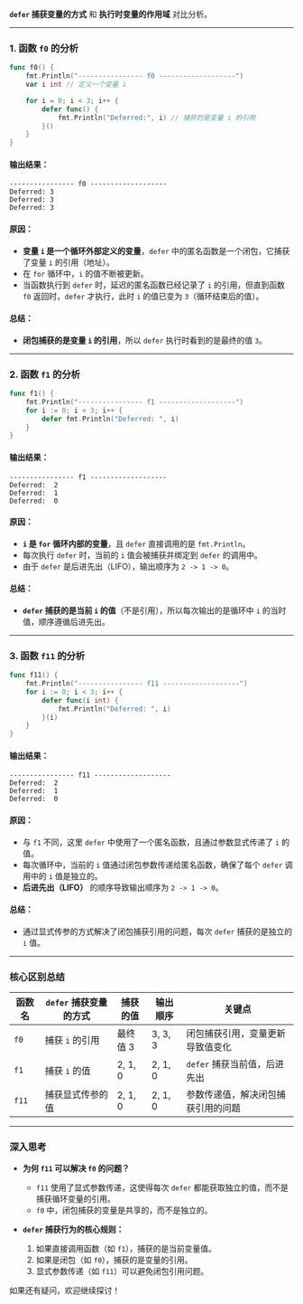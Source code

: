  **`defer` 捕获变量的方式** 和 **执行时变量的作用域** 对比分析。

---

### **1. 函数 `f0` 的分析**
```go
func f0() {
	fmt.Println("---------------- f0 -------------------")
	var i int // 定义一个变量 i

	for i = 0; i < 3; i++ {
		defer func() {
			fmt.Println("Deferred:", i) // 捕获的是变量 i 的引用
		}()
	}
}
```

#### **输出结果：**
```
---------------- f0 -------------------
Deferred: 3
Deferred: 3
Deferred: 3
```

#### **原因：**
- **变量 `i` 是一个循环外部定义的变量**，`defer` 中的匿名函数是一个闭包，它捕获了变量 `i` 的引用（地址）。
- 在 `for` 循环中，`i` 的值不断被更新。
- 当函数执行到 `defer` 时，延迟的匿名函数已经记录了 `i` 的引用，但直到函数 `f0` 返回时，`defer` 才执行，此时 `i` 的值已变为 `3`（循环结束后的值）。

#### **总结：**
- **闭包捕获的是变量 `i` 的引用**，所以 `defer` 执行时看到的是最终的值 `3`。

---

### **2. 函数 `f1` 的分析**
```go
func f1() {
	fmt.Println("---------------- f1 -------------------")
	for i := 0; i < 3; i++ {
		defer fmt.Println("Deferred: ", i)
	}
}
```

#### **输出结果：**
```
---------------- f1 -------------------
Deferred:  2
Deferred:  1
Deferred:  0
```

#### **原因：**
- **`i` 是 `for` 循环内部的变量**，且 `defer` 直接调用的是 `fmt.Println`。
- 每次执行 `defer` 时，当前的 `i` 值会被捕获并绑定到 `defer` 的调用中。
- 由于 `defer` 是后进先出（LIFO），输出顺序为 `2 -> 1 -> 0`。

#### **总结：**
- **`defer` 捕获的是当前 `i` 的值**（不是引用），所以每次输出的是循环中 `i` 的当时值，顺序遵循后进先出。

---

### **3. 函数 `f11` 的分析**
```go
func f11() {
	fmt.Println("---------------- f11 -------------------")
	for i := 0; i < 3; i++ {
		defer func(i int) {
			fmt.Println("Deferred: ", i)
		}(i)
	}
}
```

#### **输出结果：**
```
---------------- f11 -------------------
Deferred:  2
Deferred:  1
Deferred:  0
```

#### **原因：**
- 与 `f1` 不同，这里 `defer` 中使用了一个匿名函数，且通过参数显式传递了 `i` 的值。
- 每次循环中，当前的 `i` 值通过闭包参数传递给匿名函数，确保了每个 `defer` 调用中的 `i` 值是独立的。
- **后进先出（LIFO）** 的顺序导致输出顺序为 `2 -> 1 -> 0`。

#### **总结：**
- 通过显式传参的方式解决了闭包捕获引用的问题，每次 `defer` 捕获的是独立的 `i` 值。

---

### **核心区别总结**

| 函数名 | `defer` 捕获变量的方式 | 捕获的值 | 输出顺序 | 关键点                                   |
|--------|------------------------|----------|----------|----------------------------------------|
| `f0`   | 捕获 `i` 的引用         | 最终值 3 | 3, 3, 3  | 闭包捕获引用，变量更新导致值变化         |
| `f1`   | 捕获 `i` 的值           | 2, 1, 0 | 2, 1, 0  | `defer` 捕获当前值，后进先出             |
| `f11`  | 捕获显式传参的值         | 2, 1, 0 | 2, 1, 0  | 参数传递值，解决闭包捕获引用的问题       |

---

### **深入思考**

- **为何 `f11` 可以解决 `f0` 的问题？**
  - `f11` 使用了显式参数传递，这使得每次 `defer` 都能获取独立的值，而不是捕获循环变量的引用。
  - `f0` 中，闭包捕获的变量是共享的，而不是独立的。

- **`defer` 捕获行为的核心规则：**
  1. 如果直接调用函数（如 `f1`），捕获的是当前变量值。
  2. 如果是闭包（如 `f0`），捕获的是变量的引用。
  3. 显式参数传递（如 `f11`）可以避免闭包引用问题。

如果还有疑问，欢迎继续探讨！